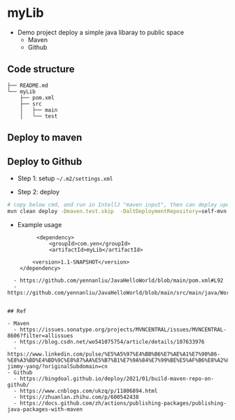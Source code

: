 # myLib

- Demo project deploy a simple java libaray to public space
	- Maven
	- Github

## Code structure

```
├── README.md
└── myLib
    ├── pom.xml
    ├── src
    │   ├── main
    │   └── test
```

## Deploy to maven

## Deploy to Github

- Step 1: setup `~/.m2/settings.xml `

- Step 2: deploy 
```bash
# copy below cmd, and run in IntellJ "maven input", then can deploy updated project to github maven
mvn clean deploy -Dmaven.test.skip  -DaltDeploymentRepository=self-mvn-repo::default::file:/Users/yennanliu/myLib/myLib
```

- Example usage
  ```
        <dependency>
            <groupId>com.yen</groupId>
            <artifactId>myLib</artifactId>
<!--            <version>1.0-SNAPSHOT</version>-->
            <version>1.1-SNAPSHOT</version>
        </dependency>  
  ```
	- https://github.com/yennanliu/JavaHelloWorld/blob/main/pom.xml#L92
	- https://github.com/yennanliu/JavaHelloWorld/blob/main/src/main/java/Workspace/test.java


## Ref

- Maven
	- https://issues.sonatype.org/projects/MVNCENTRAL/issues/MVNCENTRAL-8606?filter=allissues
	- https://blog.csdn.net/wo541075754/article/details/107633976
	- https://www.linkedin.com/pulse/%E5%A5%97%E4%BB%B6%E7%AE%A1%E7%90%86-%E8%A3%BD%E4%BD%9C%E8%87%AA%E5%B7%B1%E7%9A%84%E7%99%BE%E5%AF%B6%E8%A2%8B%E5%90%A7-jimmy-yang/?originalSubdomain=cn
- Github
	- https://bingdoal.github.io/deploy/2021/01/build-maven-repo-on-github/
	- https://www.cnblogs.com/ukzq/p/11806894.html
	- https://zhuanlan.zhihu.com/p/600542438
	- https://docs.github.com/zh/actions/publishing-packages/publishing-java-packages-with-maven
